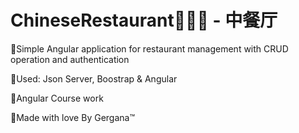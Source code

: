 # ChineseRestaurant🍣🥬🍖 - 中餐厅
📌Simple Angular application for restaurant management with CRUD operation and authentication<br>

📌Used: Json Server, Boostrap & Angular <br>

📌Angular Course work <br>

📌Made with love By Gergana&trade;


